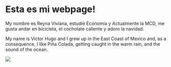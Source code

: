 # Esta es mi webpage!

My nombre es Reyna Viviana, estudié Economía y Actualmente la MCD, me gusta andar en bicicleta, el cocholate caliente y adoro la navidad. 


My name is Victor Hugo and I grew up in the East Coast of Mexico and, as a consequence, I like Piña Colada, getting caught in the warm rain, and the sound of the ocean.

![](https://media.giphy.com/media/3o84Ufy4oR2l0nSdEs/giphy.gif)

